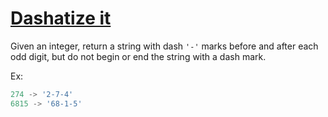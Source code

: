 # [Dashatize it](https://www.codewars.com/kata/58223370aef9fc03fd000071)

Given an integer, return a string with dash `'-'` marks before and after each odd digit, but do not begin or end the string with a dash mark.


Ex:
```javascript
274 -> '2-7-4'
6815 -> '68-1-5'
```